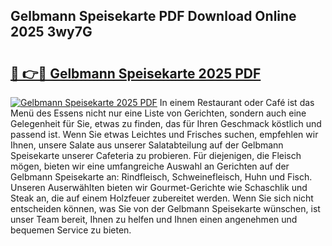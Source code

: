 ## Gelbmann Speisekarte PDF Download Online 2025 3wy7G

# <h2><a href="http://gcc2lan.nevu.top/?p=Gelbmann+Speisekarte">🔗 👉🔴 Gelbmann Speisekarte 2025 PDF</a></h2>

[![Gelbmann Speisekarte 2025 PDF](https://i.imgur.com/dBaPXMq.png)](http://gcc2lan.nevu.top/?p=Gelbmann+Speisekarte)
In einem Restaurant oder Café ist das Menü des Essens nicht nur eine Liste von Gerichten, sondern auch eine Gelegenheit für Sie, etwas zu finden, das für Ihren Geschmack köstlich und passend ist. Wenn Sie etwas Leichtes und Frisches suchen, empfehlen wir Ihnen, unsere Salate aus unserer Salatabteilung auf der Gelbmann Speisekarte unserer Cafeteria zu probieren. Für diejenigen, die Fleisch mögen, bieten wir eine umfangreiche Auswahl an Gerichten auf der Gelbmann Speisekarte an: Rindfleisch, Schweinefleisch, Huhn und Fisch. Unseren Auserwählten bieten wir Gourmet-Gerichte wie Schaschlik und Steak an, die auf einem Holzfeuer zubereitet werden. Wenn Sie sich nicht entscheiden können, was Sie von der Gelbmann Speisekarte wünschen, ist unser Team bereit, Ihnen zu helfen und Ihnen einen angenehmen und bequemen Service zu bieten.
